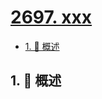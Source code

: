 # [2697. xxx](https://github.com/Tdahuyou/TNotes.leetcode/tree/main/notes/2697.%20xxx)

<!-- region:toc -->

- [1. 📝 概述](#1--概述)

<!-- endregion:toc -->

## 1. 📝 概述
